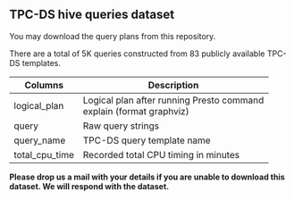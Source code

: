 ## TPC-DS hive queries dataset

You may download the query plans from this repository. 

There are a total of 5K queries constructed from 83 publicly available TPC-DS templates. 

| Columns | Description |
| ------- | ----------- |
| logical_plan | Logical plan after running Presto command <br> explain (format graphviz) <query> | 
| query | Raw query strings |
| query_name | TPC-DS query template name |
| total_cpu_time | Recorded total CPU timing in minutes |

**Please drop us a mail with your details if you are unable to download this dataset. We will respond with the dataset.**
